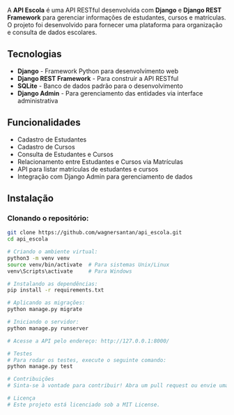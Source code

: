 A **API Escola** é uma API RESTful desenvolvida com **Django** e **Django REST Framework** para gerenciar informações de estudantes, cursos e matrículas. O projeto foi desenvolvido para fornecer uma plataforma para organização e consulta de dados escolares.

## Tecnologias

- **Django** - Framework Python para desenvolvimento web
- **Django REST Framework** - Para construir a API RESTful
- **SQLite** - Banco de dados padrão para o desenvolvimento
- **Django Admin** - Para gerenciamento das entidades via interface administrativa

## Funcionalidades

- Cadastro de Estudantes
- Cadastro de Cursos
- Consulta de Estudantes e Cursos
- Relacionamento entre Estudantes e Cursos via Matrículas
- API para listar matrículas de estudantes e cursos
- Integração com Django Admin para gerenciamento de dados

## Instalação

### Clonando o repositório:
```bash
git clone https://github.com/wagnersantan/api_escola.git
cd api_escola

# Criando o ambiente virtual:
python3 -m venv venv
source venv/bin/activate  # Para sistemas Unix/Linux
venv\Scripts\activate     # Para Windows

# Instalando as dependências:
pip install -r requirements.txt

# Aplicando as migrações:
python manage.py migrate

# Iniciando o servidor:
python manage.py runserver

# Acesse a API pelo endereço: http://127.0.0.1:8000/

# Testes
# Para rodar os testes, execute o seguinte comando:
python manage.py test

# Contribuições
# Sinta-se à vontade para contribuir! Abra um pull request ou envie uma issue.

# Licença
# Este projeto está licenciado sob a MIT License.